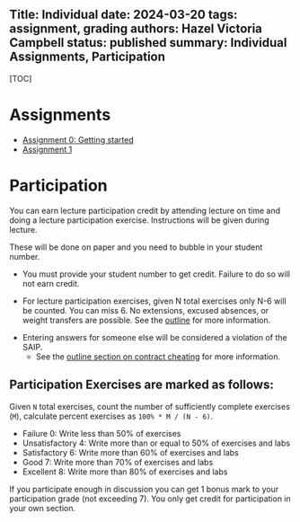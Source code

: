 Title: Individual
date: 2024-03-20
tags: assignment, grading
authors: Hazel Victoria Campbell
status: published
summary: Individual Assignments, Participation
----

[TOC]

# Assignments

* [Assignment 0: Getting started]({filename}/individual/assignment0.md)
* [Assignment 1]({filename}/individual/assignment1.md)

# Participation

You can earn lecture participation credit by attending lecture on time and doing a lecture participation exercise. Instructions will be given during lecture.

<!-- <p class="warning">Do <em>not</em> enter your real name, CCID, or student ID into Mentimeter.</p> -->

These will be done on paper and you need to bubble in your student number. 

* You must provide your student number to get credit. Failure to do so will not earn credit. <!-- **Your codename can be found under feedback at the top of your grades in eClass.** -->
<!--    * You will not get credit for your real name, CCID, or student ID! -->
* For lecture participation exercises, given N total exercises only N-6 will be counted. You can miss 6. No extensions, excused absences, or weight transfers are possible. See the [outline]({filename}/general/outline.md#missed-term-work-participation) for more information.
<!--
* Entering answers in Mentimeter without attending the course, either in-person or on Zoom will be considered a violation of the Student Academic Integrity Policy.
-->
* Entering answers for someone else will be considered a violation of the SAIP.  <!--    * Sharing the Menti link with other students will be considered a violation of the SAIP. -->
    * See the [outline section on contract cheating]({filename}/general/outline.md#contract-cheating-cs-courses) for more information.

## Participation Exercises are marked as follows:

Given `N` total exercises, count the number of sufficiently complete exercises (`M`), calculate percent exercises as `100% * M / (N - 6)`.

* Failure 0: Write less than 50% of exercises
* Unsatisfactory 4: Write more than or equal to 50% of exercises and labs
* Satisfactory 6: Write more than 60% of exercises and labs
* Good 7: Write more than 70% of exercises and labs
* Excellent 8: Write more than 80% of exercises and labs

If you participate enough in discussion you can get 1 bonus mark to
your participation grade (not exceeding 7). You only get credit for
participation in your own section.
